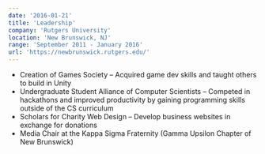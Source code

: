 ```yaml
---
date: '2016-01-21'
title: 'Leadership'
company: 'Rutgers University'
location: 'New Brunswick, NJ'
range: 'September 2011 - January 2016'
url: 'https://newbrunswick.rutgers.edu/'
---
```


- Creation of Games Society – Acquired game dev skills and taught others to build in Unity
- Undergraduate Student Alliance of Computer Scientists – Competed in hackathons and 
improved productivity by gaining programming skills outside of the CS curriculum
- Scholars for Charity Web Design – Develop business websites in exchange for donations
- Media Chair at the Kappa Sigma Fraternity (Gamma Upsilon Chapter of New Brunswick)
